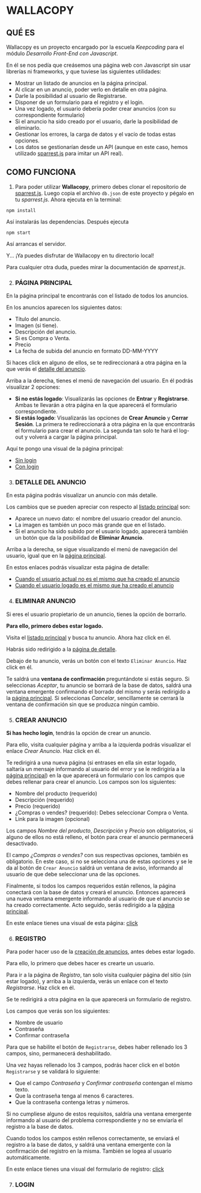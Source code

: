 # WALLACOPY #

## QUÉ ES ##
Wallacopy es un proyecto encargado por la escuela *Keepcoding* para el módulo *Desarrollo Front-End con Javascript*. 

En él se nos pedía que creásemos una página web con Javascript sin usar librerías ni frameworks, y que tuviese las siguientes utilidades:

- Mostrar un listado de anuncios en la página principal.
- Al clicar en un anuncio, poder verlo en detalle en otra página.
- Darle la posibilidad al usuario de Registrarse.
- Disponer de un formulario para el registro y el login.
- Una vez logado, el usuario debería poder crear anuncios (con su correspondiente formulario)
- Si el anuncio ha sido creado por el usuario, darle la posibilidad de eliminarlo.
- Gestionar los errores, la carga de datos y el vacío de todas estas opciones.
- Los datos se gestionarían desde un API (aunque en este caso, hemos utilizado [sparrest.js](https://github.com/kasappeal/sparrest.js) para imitar un API real).

## COMO FUNCIONA ##

1. Para poder utilizar **Wallacopy**, primero debes clonar el repositorio de [sparrest.js](https://github.com/kasappeal/sparrest.js). Luego copia el archivo `db.json` de este proyecto y pégalo en tu *sparrest.js*. Ahora ejecuta en la terminal:
```
npm install
```
Así instalarás las dependencias. Después ejecuta 
```
npm start
```
Así arrancas el servidor. 

Y... ¡Ya puedes disfrutar de Wallacopy en tu directorio local!

Para cualquier otra duda, puedes mirar la documentación de *sparrest.js*.

2. ### PÁGINA PRINCIPAL ###

En la página principal te encontrarás con el listado de todos los anuncios.

En los anuncios aparecen los siguientes datos:
- Título del anuncio.
- Imagen (si tiene).
- Descripción del anuncio.
- Si es Compra o Venta.
- Precio
- La fecha de subida del anuncio en formato DD-MM-YYYY

Si haces click en alguno de ellos, se te redireccionará a otra página en la que verás el [detalle del anuncio](#3--detalle-del-anuncio).

Arriba a la derecha, tienes el menú de navegación del usuario. En él podrás visualizar 2 opciones:
- **Si no estás logado**: Visualizarás las opciones de **Entrar** y **Registrarse**. Ambas te llevarán a otra página en la que aparecerá el formulario correspondiente.
- **Si estás logado**: Visualizarás las opciones de **Crear Anuncio** y **Cerrar Sesión**. La primera te redireccionará a otra página en la que encontrarás el formulario para crear el anuncio. La segunda tan solo te hará el log-out y volverá a cargar la página principal.

Aquí te pongo una visual de la página principal:
- [Sin login](https://photos.google.com/photo/AF1QipMeyWRyj75sf8aoWcDvvgR6f4HQAeWYpMJhQ1_C)
- [Con login](https://photos.google.com/photo/AF1QipOR_xvAGNstPPqUNc9osmgNXG1Ok81sr9JWXWGX)

3. ### DETALLE DEL ANUNCIO ###

En esta página podrás visualizar un anuncio con más detalle.

Los cambios que se pueden apreciar con respecto al [listado principal](#2--página-principal) son:
- Aparece un nuevo dato: el nombre del usuario creador del anuncio.
- La imagen es también un poco más grande que en el listado.
- Si el anuncio ha sido subido por el usuario logado, aparecerá también un botón que da la posibilidad de **Eliminar Anuncio**.

Arriba a la derecha, se sigue visualizando el menú de navegación del usuario, igual que en la [página principal](#2--página-principal).

En estos enlaces podrás visualizar esta página de detalle:

- [Cuando el usuario actual no es el mismo que ha creado el anuncio](https://photos.google.com/photo/AF1QipN3kAqpFwTU1Xnkz8pvrllfiq7JWoLTMfr96pj2)
- [Cuando el usuario logado es el mismo que ha creado el anuncio](https://photos.google.com/photo/AF1QipPy92fsg6-34SPoNMktjhMyOyji-WK2J5Yq_ora)

4. ### ELIMINAR ANUNCIO ###

Si eres el usuario propietario de un anuncio, tienes la opción de borrarlo.

**Para ello, primero debes estar logado.**

Visita el [listado principal](#2--página-principal) y busca tu anuncio. Ahora haz click en él.

Habrás sido redirigido a la [página de detalle](#3--detalle-del-anuncio).

Debajo de tu anuncio, verás un botón con el texto `Eliminar Anuncio`. Haz click en él.

Te saldrá una **ventana de confirmación** preguntándote si estás seguro. Si seleccionas *Aceptar*, tu anuncio se borrará de la base de datos, saldrá una ventana emergente confirmando el borrado del mismo y serás redirigido a la [página principal](#2--página-principal). Si seleccionas *Cancelar*, sencillamente se cerrará la ventana de confirmación sin que se produzca ningún cambio.

5. ### CREAR ANUNCIO ###

**Si has hecho login**, tendrás la opción de crear un anuncio.

Para ello, visita cualquier página y arriba a la izquierda podrás visualizar el enlace *Crear Anuncio*. Haz click en él.

Te redirigirá a una nueva página (si entrases en ella sin estar logado, saltaría un mensaje informando al usuario del error y se le redirigiría a la [página principal](#2--página-principal)) en la que aparecerá un formulario con los campos que debes rellenar para crear el anuncio. Los campos son los siguientes:
- Nombre del producto (requerido)
- Descripción (requerido)
- Precio (requerido)
- ¿Compras o vendes? (requerido): Debes seleccionar Compra o Venta.
- Link para la imagen (opcional)

Los campos *Nombre del producto*, *Descripción* y *Precio* son obligatorios, si alguno de ellos no está relleno, el botón para crear el anuncio permanecerá desactivado.

El campo *¿Compras o vendes?* con sus respectivas opciones, también es obligatorio. En este caso, si no se selecciona una de estas opciones y se le da al botón de `Crear Anuncio`  saldrá un ventana de aviso, informando al usuario de que debe seleccionar una de las opciones.

Finalmente, si todos los campos requeridos están rellenos, la página conectará con la base de datos y creará el anuncio. Entonces aparecerá una nueva ventana emergente informando al usuario de que el anuncio se ha creado correctamente. Acto seguido, serás redirigido a la [página principal](#2--página-principal).

En este enlace tienes una visual de esta página: [click](https://photos.google.com/photo/AF1QipM_uaQbn1f3F3SFyMr29iW3LjRYVN2HhMpmgJjS)

6. ### REGISTRO ###

Para poder hacer uso de la [creación de anuncios](#5--crear-anuncio), antes debes estar logado.

Para ello, lo primero que debes hacer es crearte un usuario.

Para ir a la página de *Registro*, tan solo visita cualquier página del sitio (sin estar logado), y arriba a la izquierda, verás un enlace con el texto *Registrarse*. Haz click en él.

Se te redirigirá a otra página en la que aparecerá un formulario de registro.

Los campos que verás son los siguientes:
- Nombre de usuario
- Contraseña
- Confirmar contraseña

Para que se habilite el botón de `Registrarse`, debes haber rellenado los 3 campos, sino, permanecerá deshabilitado.

Una vez hayas rellenado los 3 campos, podrás hacer click en el botón `Registrarse` y se validará lo siguiente:

- Que el campo *Contraseña* y *Confirmar contraseña* contengan el mismo texto.
- Que la contraseña tenga al menos 6 caracteres.
- Que la contraseña contenga letras y números.

Si no cumpliese alguno de estos requisitos, saldría una ventana emergente informando al usuario del problema correspondiente y no se enviaría el registro a la base de datos. 

Cuando todos los campos estén rellenos correctamente, se enviará el registro a la base de datos, y saldrá una ventana emergente con la confirmación del registro en la misma. También se logea al usuario automáticamente.

En este enlace tienes una visual del formulario de registro: [click](https://photos.google.com/photo/AF1QipOg95bO4MbM8jC4ufBo2k0zdWEkAyN069vbhHrS)

7. ### LOGIN ###
